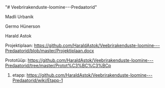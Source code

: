 "# Veebrirakenduste-loomine---Predaatorid" 

Madli Urbanik

Germo Hünerson

Harald Astok



Projektiplaan: https://github.com/HaraldAstok/Veebrirakenduste-loomine---Predaatorid/blob/master/Projektiplaan.docx

Prototüüp: https://github.com/HaraldAstok/Veebrirakenduste-loomine---Predaatorid/tree/master/Protot%C3%BC%C3%BCp

1. etapp: https://github.com/HaraldAstok/Veebrirakenduste-loomine---Predaatorid/wiki/Etapp-1
